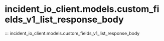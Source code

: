 # incident_io_client.models.custom_fields_v1_list_response_body

::: incident_io_client.models.custom_fields_v1_list_response_body